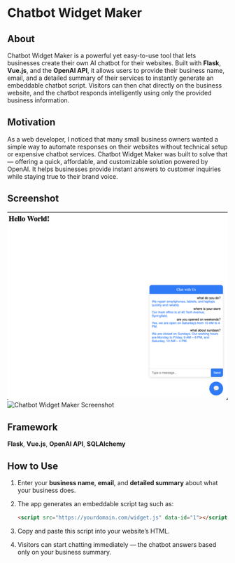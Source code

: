 # Chatbot Widget Maker

## About

Chatbot Widget Maker is a powerful yet easy-to-use tool that lets businesses create their own AI chatbot for their websites. Built with **Flask**, **Vue.js**, and the **OpenAI API**, it allows users to provide their business name, email, and a detailed summary of their services to instantly generate an embeddable chatbot script. Visitors can then chat directly on the business website, and the chatbot responds intelligently using only the provided business information.

## Motivation

As a web developer, I noticed that many small business owners wanted a simple way to automate responses on their websites without technical setup or expensive chatbot services. Chatbot Widget Maker was built to solve that — offering a quick, affordable, and customizable solution powered by OpenAI. It helps businesses provide instant answers to customer inquiries while staying true to their brand voice.

## Screenshot

![Chatbot Widget Maker Screenshot](https://github.com/ola9292/chatbot-widget-maker/blob/b0995e6753972233c3dce8f1fe1851cecf4901da/Screenshot%202025-10-07%20at%207.39.12%20pm.png)
![Chatbot Widget Maker Screenshot]()

## Framework

**Flask**, **Vue.js**, **OpenAI API**, **SQLAlchemy**

## How to Use

1. Enter your **business name**, **email**, and **detailed summary** about what your business does.
2. The app generates an embeddable script tag such as:

   ```html
   <script src="https://yourdomain.com/widget.js" data-id="1"></script>
   ```
3. Copy and paste this script into your website’s HTML.
4. Visitors can start chatting immediately — the chatbot answers based only on your business summary.

